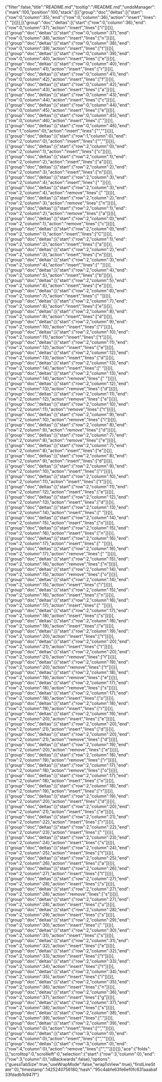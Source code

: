 {"filter":false,"title":"README.md","tooltip":"/README.md","undoManager":{"mark":100,"position":100,"stack":[[{"group":"doc","deltas":[{"start":{"row":0,"column":35},"end":{"row":0,"column":36},"action":"insert","lines":[" "]}]}],[{"group":"doc","deltas":[{"start":{"row":0,"column":36},"end":{"row":0,"column":37},"action":"insert","lines":["i"]}]}],[{"group":"doc","deltas":[{"start":{"row":0,"column":37},"end":{"row":0,"column":38},"action":"insert","lines":["n"]}]}],[{"group":"doc","deltas":[{"start":{"row":0,"column":38},"end":{"row":0,"column":39},"action":"insert","lines":["t"]}]}],[{"group":"doc","deltas":[{"start":{"row":0,"column":39},"end":{"row":0,"column":40},"action":"insert","lines":["e"]}]}],[{"group":"doc","deltas":[{"start":{"row":0,"column":40},"end":{"row":0,"column":41},"action":"insert","lines":["r"]}]}],[{"group":"doc","deltas":[{"start":{"row":0,"column":41},"end":{"row":0,"column":42},"action":"insert","lines":["f"]}]}],[{"group":"doc","deltas":[{"start":{"row":0,"column":42},"end":{"row":0,"column":43},"action":"insert","lines":["a"]}]}],[{"group":"doc","deltas":[{"start":{"row":0,"column":43},"end":{"row":0,"column":44},"action":"insert","lines":["c"]}]}],[{"group":"doc","deltas":[{"start":{"row":0,"column":44},"end":{"row":0,"column":45},"action":"insert","lines":["e"]}]}],[{"group":"doc","deltas":[{"start":{"row":0,"column":45},"end":{"row":0,"column":46},"action":"insert","lines":["."]}]}],[{"group":"doc","deltas":[{"start":{"row":0,"column":46},"end":{"row":1,"column":0},"action":"insert","lines":["",""]}]}],[{"group":"doc","deltas":[{"start":{"row":1,"column":0},"end":{"row":2,"column":0},"action":"insert","lines":["",""]}]}],[{"group":"doc","deltas":[{"start":{"row":2,"column":0},"end":{"row":2,"column":1},"action":"insert","lines":["c"]}]}],[{"group":"doc","deltas":[{"start":{"row":2,"column":1},"end":{"row":2,"column":2},"action":"insert","lines":["a"]}]}],[{"group":"doc","deltas":[{"start":{"row":2,"column":2},"end":{"row":2,"column":3},"action":"insert","lines":["n"]}]}],[{"group":"doc","deltas":[{"start":{"row":2,"column":3},"end":{"row":2,"column":4},"action":"insert","lines":[" "]}]}],[{"group":"doc","deltas":[{"start":{"row":2,"column":3},"end":{"row":2,"column":4},"action":"remove","lines":[" "]}]}],[{"group":"doc","deltas":[{"start":{"row":2,"column":2},"end":{"row":2,"column":3},"action":"remove","lines":["n"]}]}],[{"group":"doc","deltas":[{"start":{"row":2,"column":1},"end":{"row":2,"column":2},"action":"remove","lines":["a"]}]}],[{"group":"doc","deltas":[{"start":{"row":2,"column":0},"end":{"row":2,"column":1},"action":"remove","lines":["c"]}]}],[{"group":"doc","deltas":[{"start":{"row":2,"column":0},"end":{"row":2,"column":1},"action":"insert","lines":["C"]}]}],[{"group":"doc","deltas":[{"start":{"row":2,"column":1},"end":{"row":2,"column":2},"action":"insert","lines":["a"]}]}],[{"group":"doc","deltas":[{"start":{"row":2,"column":2},"end":{"row":2,"column":3},"action":"insert","lines":["n"]}]}],[{"group":"doc","deltas":[{"start":{"row":2,"column":3},"end":{"row":2,"column":4},"action":"insert","lines":[" "]}]}],[{"group":"doc","deltas":[{"start":{"row":2,"column":4},"end":{"row":2,"column":5},"action":"insert","lines":["b"]}]}],[{"group":"doc","deltas":[{"start":{"row":2,"column":5},"end":{"row":2,"column":6},"action":"insert","lines":["e"]}]}],[{"group":"doc","deltas":[{"start":{"row":2,"column":6},"end":{"row":2,"column":7},"action":"insert","lines":[" "]}]}],[{"group":"doc","deltas":[{"start":{"row":2,"column":7},"end":{"row":2,"column":8},"action":"insert","lines":["e"]}]}],[{"group":"doc","deltas":[{"start":{"row":2,"column":8},"end":{"row":2,"column":9},"action":"insert","lines":["d"]}]}],[{"group":"doc","deltas":[{"start":{"row":2,"column":9},"end":{"row":2,"column":10},"action":"insert","lines":["i"]}]}],[{"group":"doc","deltas":[{"start":{"row":2,"column":10},"end":{"row":2,"column":11},"action":"insert","lines":["t"]}]}],[{"group":"doc","deltas":[{"start":{"row":2,"column":11},"end":{"row":2,"column":12},"action":"insert","lines":["e"]}]}],[{"group":"doc","deltas":[{"start":{"row":2,"column":12},"end":{"row":2,"column":13},"action":"insert","lines":["d"]}]}],[{"group":"doc","deltas":[{"start":{"row":2,"column":13},"end":{"row":2,"column":14},"action":"insert","lines":[" "]}]}],[{"group":"doc","deltas":[{"start":{"row":2,"column":13},"end":{"row":2,"column":14},"action":"remove","lines":[" "]}]}],[{"group":"doc","deltas":[{"start":{"row":2,"column":12},"end":{"row":2,"column":13},"action":"remove","lines":["d"]}]}],[{"group":"doc","deltas":[{"start":{"row":2,"column":11},"end":{"row":2,"column":12},"action":"remove","lines":["e"]}]}],[{"group":"doc","deltas":[{"start":{"row":2,"column":10},"end":{"row":2,"column":11},"action":"remove","lines":["t"]}]}],[{"group":"doc","deltas":[{"start":{"row":2,"column":9},"end":{"row":2,"column":10},"action":"remove","lines":["i"]}]}],[{"group":"doc","deltas":[{"start":{"row":2,"column":8},"end":{"row":2,"column":9},"action":"remove","lines":["d"]}]}],[{"group":"doc","deltas":[{"start":{"row":2,"column":7},"end":{"row":2,"column":8},"action":"remove","lines":["e"]}]}],[{"group":"doc","deltas":[{"start":{"row":2,"column":7},"end":{"row":2,"column":8},"action":"insert","lines":["e"]}]}],[{"group":"doc","deltas":[{"start":{"row":2,"column":8},"end":{"row":2,"column":9},"action":"insert","lines":["d"]}]}],[{"group":"doc","deltas":[{"start":{"row":2,"column":9},"end":{"row":2,"column":10},"action":"insert","lines":["i"]}]}],[{"group":"doc","deltas":[{"start":{"row":2,"column":10},"end":{"row":2,"column":11},"action":"insert","lines":["t"]}]}],[{"group":"doc","deltas":[{"start":{"row":2,"column":11},"end":{"row":2,"column":12},"action":"insert","lines":["e"]}]}],[{"group":"doc","deltas":[{"start":{"row":2,"column":12},"end":{"row":2,"column":13},"action":"insert","lines":["d"]}]}],[{"group":"doc","deltas":[{"start":{"row":2,"column":13},"end":{"row":2,"column":14},"action":"insert","lines":[" "]}]}],[{"group":"doc","deltas":[{"start":{"row":2,"column":14},"end":{"row":2,"column":15},"action":"insert","lines":["o"]}]}],[{"group":"doc","deltas":[{"start":{"row":2,"column":15},"end":{"row":2,"column":16},"action":"insert","lines":["n"]}]}],[{"group":"doc","deltas":[{"start":{"row":2,"column":16},"end":{"row":2,"column":17},"action":"insert","lines":[" "]}]}],[{"group":"doc","deltas":[{"start":{"row":2,"column":16},"end":{"row":2,"column":17},"action":"remove","lines":[" "]}]}],[{"group":"doc","deltas":[{"start":{"row":2,"column":15},"end":{"row":2,"column":16},"action":"remove","lines":["n"]}]}],[{"group":"doc","deltas":[{"start":{"row":2,"column":14},"end":{"row":2,"column":15},"action":"remove","lines":["o"]}]}],[{"group":"doc","deltas":[{"start":{"row":2,"column":14},"end":{"row":2,"column":15},"action":"insert","lines":["i"]}]}],[{"group":"doc","deltas":[{"start":{"row":2,"column":15},"end":{"row":2,"column":16},"action":"insert","lines":["n"]}]}],[{"group":"doc","deltas":[{"start":{"row":2,"column":16},"end":{"row":2,"column":17},"action":"insert","lines":[" "]}]}],[{"group":"doc","deltas":[{"start":{"row":2,"column":17},"end":{"row":2,"column":18},"action":"insert","lines":["s"]}]}],[{"group":"doc","deltas":[{"start":{"row":2,"column":18},"end":{"row":2,"column":19},"action":"insert","lines":["e"]}]}],[{"group":"doc","deltas":[{"start":{"row":2,"column":19},"end":{"row":2,"column":20},"action":"insert","lines":["t"]}]}],[{"group":"doc","deltas":[{"start":{"row":2,"column":20},"end":{"row":2,"column":21},"action":"insert","lines":["t"]}]}],[{"group":"doc","deltas":[{"start":{"row":2,"column":20},"end":{"row":2,"column":21},"action":"remove","lines":["t"]}]}],[{"group":"doc","deltas":[{"start":{"row":2,"column":19},"end":{"row":2,"column":20},"action":"remove","lines":["t"]}]}],[{"group":"doc","deltas":[{"start":{"row":2,"column":18},"end":{"row":2,"column":19},"action":"remove","lines":["e"]}]}],[{"group":"doc","deltas":[{"start":{"row":2,"column":17},"end":{"row":2,"column":18},"action":"remove","lines":["s"]}]}],[{"group":"doc","deltas":[{"start":{"row":2,"column":17},"end":{"row":2,"column":18},"action":"insert","lines":["o"]}]}],[{"group":"doc","deltas":[{"start":{"row":2,"column":18},"end":{"row":2,"column":19},"action":"insert","lines":["r"]}]}],[{"group":"doc","deltas":[{"start":{"row":2,"column":19},"end":{"row":2,"column":20},"action":"insert","lines":["e"]}]}],[{"group":"doc","deltas":[{"start":{"row":2,"column":20},"end":{"row":2,"column":21},"action":"insert","lines":["d"]}]}],[{"group":"doc","deltas":[{"start":{"row":2,"column":20},"end":{"row":2,"column":21},"action":"remove","lines":["d"]}]}],[{"group":"doc","deltas":[{"start":{"row":2,"column":19},"end":{"row":2,"column":20},"action":"remove","lines":["e"]}]}],[{"group":"doc","deltas":[{"start":{"row":2,"column":18},"end":{"row":2,"column":19},"action":"remove","lines":["r"]}]}],[{"group":"doc","deltas":[{"start":{"row":2,"column":17},"end":{"row":2,"column":18},"action":"remove","lines":["o"]}]}],[{"group":"doc","deltas":[{"start":{"row":2,"column":17},"end":{"row":2,"column":18},"action":"insert","lines":["o"]}]}],[{"group":"doc","deltas":[{"start":{"row":2,"column":18},"end":{"row":2,"column":19},"action":"insert","lines":["r"]}]}],[{"group":"doc","deltas":[{"start":{"row":2,"column":19},"end":{"row":2,"column":20},"action":"insert","lines":["d"]}]}],[{"group":"doc","deltas":[{"start":{"row":2,"column":20},"end":{"row":2,"column":21},"action":"insert","lines":["e"]}]}],[{"group":"doc","deltas":[{"start":{"row":2,"column":21},"end":{"row":2,"column":22},"action":"insert","lines":["r"]}]}],[{"group":"doc","deltas":[{"start":{"row":2,"column":22},"end":{"row":2,"column":23},"action":"insert","lines":[" "]}]}],[{"group":"doc","deltas":[{"start":{"row":2,"column":23},"end":{"row":2,"column":24},"action":"insert","lines":["s"]}]}],[{"group":"doc","deltas":[{"start":{"row":2,"column":24},"end":{"row":2,"column":25},"action":"insert","lines":["t"]}]}],[{"group":"doc","deltas":[{"start":{"row":2,"column":25},"end":{"row":2,"column":26},"action":"insert","lines":["a"]}]}],[{"group":"doc","deltas":[{"start":{"row":2,"column":26},"end":{"row":2,"column":27},"action":"insert","lines":["t"]}]}],[{"group":"doc","deltas":[{"start":{"row":2,"column":27},"end":{"row":2,"column":28},"action":"insert","lines":["s"]}]}],[{"group":"doc","deltas":[{"start":{"row":2,"column":27},"end":{"row":2,"column":28},"action":"remove","lines":["s"]}]}],[{"group":"doc","deltas":[{"start":{"row":2,"column":27},"end":{"row":2,"column":28},"action":"insert","lines":["u"]}]}],[{"group":"doc","deltas":[{"start":{"row":2,"column":28},"end":{"row":2,"column":29},"action":"insert","lines":["s"]}]}],[{"group":"doc","deltas":[{"start":{"row":2,"column":29},"end":{"row":2,"column":30},"action":"insert","lines":[" "]}]}],[{"group":"doc","deltas":[{"start":{"row":2,"column":30},"end":{"row":2,"column":31},"action":"insert","lines":["s"]}]}],[{"group":"doc","deltas":[{"start":{"row":2,"column":31},"end":{"row":2,"column":32},"action":"insert","lines":["e"]}]}],[{"group":"doc","deltas":[{"start":{"row":2,"column":32},"end":{"row":2,"column":33},"action":"insert","lines":["t"]}]}],[{"group":"doc","deltas":[{"start":{"row":2,"column":33},"end":{"row":2,"column":34},"action":"insert","lines":["t"]}]}],[{"group":"doc","deltas":[{"start":{"row":2,"column":34},"end":{"row":2,"column":35},"action":"insert","lines":["i"]}]}],[{"group":"doc","deltas":[{"start":{"row":2,"column":35},"end":{"row":2,"column":36},"action":"insert","lines":["n"]}]}],[{"group":"doc","deltas":[{"start":{"row":2,"column":36},"end":{"row":2,"column":37},"action":"insert","lines":["g"]}]}],[{"group":"doc","deltas":[{"start":{"row":2,"column":37},"end":{"row":2,"column":38},"action":"insert","lines":["s"]}]}],[{"group":"doc","deltas":[{"start":{"row":2,"column":38},"end":{"row":2,"column":39},"action":"insert","lines":["."]}]}],[{"group":"doc","deltas":[{"start":{"row":2,"column":39},"end":{"row":3,"column":0},"action":"insert","lines":["",""]}]}],[{"group":"doc","deltas":[{"start":{"row":3,"column":0},"end":{"row":4,"column":0},"action":"insert","lines":["",""]}]}],[{"group":"doc","deltas":[{"start":{"row":3,"column":0},"end":{"row":4,"column":0},"action":"remove","lines":["",""]}]}]]},"ace":{"folds":[],"scrolltop":0,"scrollleft":0,"selection":{"start":{"row":3,"column":0},"end":{"row":3,"column":0},"isBackwards":false},"options":{"guessTabSize":true,"useWrapMode":false,"wrapToView":true},"firstLineState":0},"timestamp":1425240756180,"hash":"95c4abfe63fe6ef0fc631aaabaf33fdadb1b947f"}